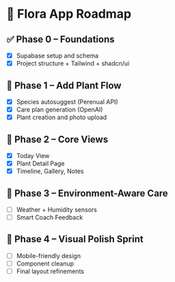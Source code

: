 # 🌱 Flora App Roadmap

## ✅ Phase 0 – Foundations
- [x] Supabase setup and schema
- [x] Project structure + Tailwind + shadcn/ui

## 🌱 Phase 1 – Add Plant Flow
- [x] Species autosuggest (Perenual API)
- [x] Care plan generation (OpenAI)
- [x] Plant creation and photo upload

## 🌾 Phase 2 – Core Views
- [x] Today View
- [x] Plant Detail Page
- [x] Timeline, Gallery, Notes

## 🌿 Phase 3 – Environment-Aware Care
- [ ] Weather + Humidity sensors
- [ ] Smart Coach Feedback

## 🧭 Phase 4 – Visual Polish Sprint
- [ ] Mobile-friendly design
- [ ] Component cleanup
- [ ] Final layout refinements